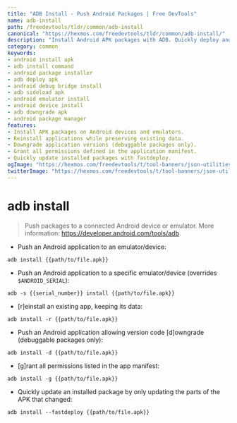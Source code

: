 ```yaml
---
title: "ADB Install - Push Android Packages | Free DevTools"
name: adb-install
path: /freedevtools/tldr/common/adb-install
canonical: "https://hexmos.com/freedevtools/tldr/common/adb-install/"
description: "Install Android APK packages with ADB. Quickly deploy and update applications to Android devices and emulators using the command line. Free online tool, no registration required."
category: common
keywords:
- android install apk
- adb install command
- android package installer
- adb deploy apk
- android debug bridge install
- adb sideload apk
- android emulator install
- android device install
- adb downgrade apk
- android package manager
features:
- Install APK packages on Android devices and emulators.
- Reinstall applications while preserving existing data.
- Downgrade application versions (debuggable packages only).
- Grant all permissions defined in the application manifest.
- Quickly update installed packages with fastdeploy.
ogImage: "https://hexmos.com/freedevtools/t/tool-banners/json-utilities-banner.png"
twitterImage: "https://hexmos.com/freedevtools/t/tool-banners/json-utilities-banner.png"
---
```


# adb install

> Push packages to a connected Android device or emulator.
> More information: <https://developer.android.com/tools/adb>.

- Push an Android application to an emulator/device:

`adb install {{path/to/file.apk}}`

- Push an Android application to a specific emulator/device (overrides `$ANDROID_SERIAL`):

`adb -s {{serial_number}} install {{path/to/file.apk}}`

- [r]einstall an existing app, keeping its data:

`adb install -r {{path/to/file.apk}}`

- Push an Android application allowing version code [d]owngrade (debuggable packages only):

`adb install -d {{path/to/file.apk}}`

- [g]rant all permissions listed in the app manifest:

`adb install -g {{path/to/file.apk}}`

- Quickly update an installed package by only updating the parts of the APK that changed:

`adb install --fastdeploy {{path/to/file.apk}}`
